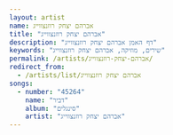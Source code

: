 ```yaml
---
layout: artist
name: אברהם יצחק רוזנצווייג
title: "אברהם יצחק רוזנצווייג"
description: "דף האמן אברהם יצחק רוזנצווייג"
keywords: "שירים, מוזיקה, אברהם יצחק רוזנצווייג"
permalink: /artists/אברהם-יצחק-רוזנצווייג/
redirect_from:
  - /artists/list/אברהם יצחק רוזנצווייג
songs:
  - number: "45264"
    name: "דביר"
    album: "סינגלים"
    artist: "אברהם יצחק רוזנצווייג"
---
```

